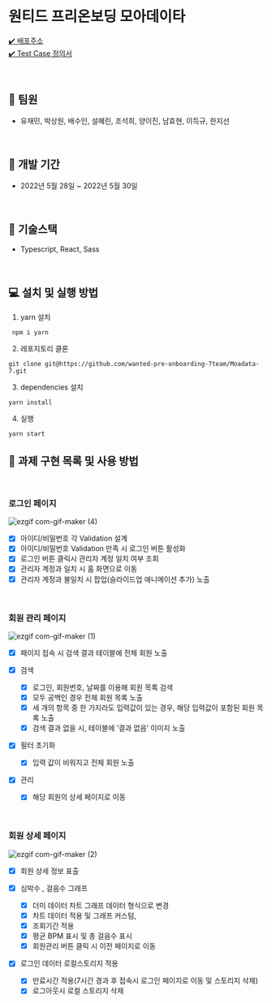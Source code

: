 # 원티드 프리온보딩 모아데이타

[✔️ 배포주소](https://moadata7.netlify.app/)<br />
[✔️ Test Case 정의서](https://docs.google.com/spreadsheets/d/1Klwgqra7tQh98birDtgOmrhbBilt5Tb-14IHEc7Pt7g/edit#gid=0)

<br />

## 👬 **팀원**

- 유재민, 박상원, 배수인, 설혜린, 조석희, 양이진, 남효현, 이득규, 한지선

<br />

## 📅 **개발 기간**

- 2022년 5월 28일 ~ 2022년 5월 30일

<br />

## 🔧 **기술스택**

- Typescript, React, Sass <br />

<br />

## **💻 설치 및 실행 방법**

1. yarn 설치

```
 npm i yarn
```

2. 레포지토리 클론

```
git clone git@https://github.com/wanted-pre-onboarding-7team/Moadata-7.git
```

3. dependencies 설치

```
yarn install
```

4. 실행

```
yarn start
```

## 📖 **과제 구현 목록 및 사용 방법**

<br />

 
### **로그인 페이지**
![ezgif com-gif-maker (4)](https://user-images.githubusercontent.com/90893364/171115080-602ae031-4973-4f88-9de4-0ecd92fc5fb4.gif)


- [x] 아이디/비밀번호 각 Validation 설계
- [x] 아이디/비밀번호 Validation 만족 시 로그인 버튼 활성화
- [x] 로그인 버튼 클릭시 관리자 계정 일치 여부 조회
- [x] 관리자 계정과 일치 시 홈 화면으로 이동
- [x] 관리자 계정과 불일치 시 팝업(슬라이드업 애니메이션 추가) 노출

<br />

### **회원 관리 페이지**
![ezgif com-gif-maker (1)](https://user-images.githubusercontent.com/90893364/171113159-0a490f55-625d-4e94-a00a-d8f5a7a610e7.gif)


- [x] 페이지 접속 시 검색 결과 테이블에 전체 회원 노출

- [x] 검색
  - [x] 로그인, 회원번호, 날짜를 이용해 회원 목록 검색
  - [x] 모두 공백인 경우 전체 회원 목록 노출
  - [x] 세 개의 항목 중 한 가지라도 입력값이 있는 경우, 해당 입력값이 포함된 회원 목록 노출
  - [x] 검색 결과 없을 시, 테이블에 ‘결과 없음’ 이미지 노출

- [x] 필터 초기화
  - [x] 입력 값이 비워지고 전체 회원 노출

- [x] 관리
  - [x] 해당 회원의 상세 페이지로 이동

<br />

### **회원 상세 페이지**
![ezgif com-gif-maker (2)](https://user-images.githubusercontent.com/90893364/171113872-aade606f-d0a7-4336-83d5-a079d69915bc.gif)


- [x] 회원 상세 정보 표출 

- [x] 심박수 , 걸음수 그래프
    - [x] 더미 데이터 차트 그래프 데이터 형식으로 변경
    - [x] 차트 데이터 적용 및 그래프 커스텀, 
    - [x] 조회기간 적용
    - [x] 평균 BPM 표시 및 총 걸음수 표시
    - [x] 회원관리 버튼 클릭 시 이전 페이지로 이동

- [x] 로그인 데이터 로컬스토리지 적용
  - [x] 만료시간 적용(7시간 경과 후 접속시 로그인 페이지로 이동 및 스토리지 삭제)
  - [x] 로그아웃시 로컬 스토리지 삭제
<br />
